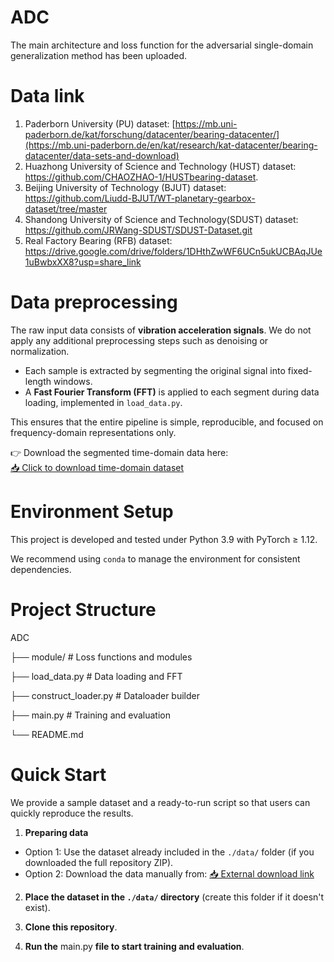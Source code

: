 # ADC
The main architecture and loss function for the adversarial single-domain generalization method has been uploaded.
# Data link
1. Paderborn University (PU) dataset: [https://mb.uni-paderborn.de/kat/forschung/datacenter/bearing-datacenter/](https://mb.uni-paderborn.de/en/kat/research/kat-datacenter/bearing-datacenter/data-sets-and-download)
2. Huazhong University of Science and Technology (HUST) dataset: https://github.com/CHAOZHAO-1/HUSTbearing-dataset.
3. Beijing University of Technology (BJUT) dataset: https://github.com/Liudd-BJUT/WT-planetary-gearbox-dataset/tree/master
4. Shandong University of Science and Technology(SDUST) dataset: https://github.com/JRWang-SDUST/SDUST-Dataset.git
5. Real Factory Bearing (RFB) dataset: https://drive.google.com/drive/folders/1DHthZwWF6UCn5ukUCBAqJUe1uBwbxXX8?usp=share_link
# Data preprocessing
The raw input data consists of **vibration acceleration signals**. We do not apply any additional preprocessing steps such as denoising or normalization. 

- Each sample is extracted by segmenting the original signal into fixed-length windows.
- A **Fast Fourier Transform (FFT)** is applied to each segment during data loading, implemented in `load_data.py`.

This ensures that the entire pipeline is simple, reproducible, and focused on frequency-domain representations only.

👉 Download the segmented time-domain data here:  
[📥 Click to download time-domain dataset](https://your-download-link.com)
# Environment Setup
This project is developed and tested under Python 3.9 with PyTorch ≥ 1.12.

We recommend using `conda` to manage the environment for consistent dependencies.

# Project Structure
ADC

├── module/ # Loss functions and modules

├── load_data.py # Data loading and FFT

├── construct_loader.py # Dataloader builder

├── main.py # Training and evaluation

└── README.md
#  Quick Start

We provide a sample dataset and a ready-to-run script so that users can quickly reproduce the results.

1. **Preparing data**
- Option 1: Use the dataset already included in the `./data/` folder (if you downloaded the full repository ZIP).
- Option 2: Download the data manually from: [📥 External download link](https://your-download-link.com)

2. **Place the dataset in the `./data/` directory** (create this folder if it doesn't exist).

3. **Clone this repository**.
   
4. **Run the** main.py **file to start training and evaluation**.
   
